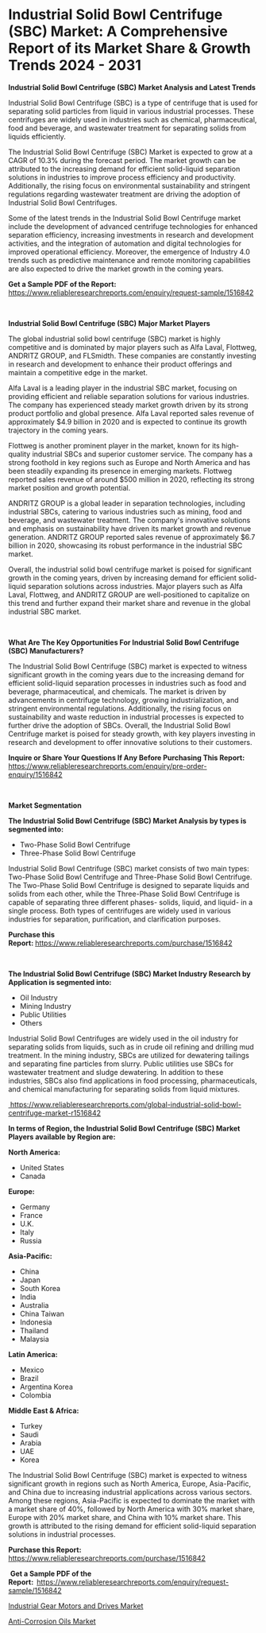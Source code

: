 <p><h1>Industrial Solid Bowl Centrifuge (SBC) Market: A Comprehensive Report of its Market Share & Growth Trends 2024 - 2031</h1></p><p><strong>Industrial Solid Bowl Centrifuge (SBC) Market Analysis and Latest Trends</strong></p>
<p><p>Industrial Solid Bowl Centrifuge (SBC) is a type of centrifuge that is used for separating solid particles from liquid in various industrial processes. These centrifuges are widely used in industries such as chemical, pharmaceutical, food and beverage, and wastewater treatment for separating solids from liquids efficiently.</p><p>The Industrial Solid Bowl Centrifuge (SBC) Market is expected to grow at a CAGR of 10.3% during the forecast period. The market growth can be attributed to the increasing demand for efficient solid-liquid separation solutions in industries to improve process efficiency and productivity. Additionally, the rising focus on environmental sustainability and stringent regulations regarding wastewater treatment are driving the adoption of Industrial Solid Bowl Centrifuges.</p><p>Some of the latest trends in the Industrial Solid Bowl Centrifuge market include the development of advanced centrifuge technologies for enhanced separation efficiency, increasing investments in research and development activities, and the integration of automation and digital technologies for improved operational efficiency. Moreover, the emergence of Industry 4.0 trends such as predictive maintenance and remote monitoring capabilities are also expected to drive the market growth in the coming years.</p></p>
<p><strong>Get a Sample PDF of the Report:&nbsp;</strong> <a href="https://www.reliableresearchreports.com/enquiry/request-sample/1516842">https://www.reliableresearchreports.com/enquiry/request-sample/1516842</a></p>
<p>&nbsp;</p>
<p><strong>Industrial Solid Bowl Centrifuge (SBC) Major Market Players</strong></p>
<p><p>The global industrial solid bowl centrifuge (SBC) market is highly competitive and is dominated by major players such as Alfa Laval, Flottweg, ANDRITZ GROUP, and FLSmidth. These companies are constantly investing in research and development to enhance their product offerings and maintain a competitive edge in the market.</p><p>Alfa Laval is a leading player in the industrial SBC market, focusing on providing efficient and reliable separation solutions for various industries. The company has experienced steady market growth driven by its strong product portfolio and global presence. Alfa Laval reported sales revenue of approximately $4.9 billion in 2020 and is expected to continue its growth trajectory in the coming years.</p><p>Flottweg is another prominent player in the market, known for its high-quality industrial SBCs and superior customer service. The company has a strong foothold in key regions such as Europe and North America and has been steadily expanding its presence in emerging markets. Flottweg reported sales revenue of around $500 million in 2020, reflecting its strong market position and growth potential.</p><p>ANDRITZ GROUP is a global leader in separation technologies, including industrial SBCs, catering to various industries such as mining, food and beverage, and wastewater treatment. The company's innovative solutions and emphasis on sustainability have driven its market growth and revenue generation. ANDRITZ GROUP reported sales revenue of approximately $6.7 billion in 2020, showcasing its robust performance in the industrial SBC market.</p><p>Overall, the industrial solid bowl centrifuge market is poised for significant growth in the coming years, driven by increasing demand for efficient solid-liquid separation solutions across industries. Major players such as Alfa Laval, Flottweg, and ANDRITZ GROUP are well-positioned to capitalize on this trend and further expand their market share and revenue in the global industrial SBC market.</p></p>
<p>&nbsp;</p>
<p><strong>What Are The Key Opportunities For Industrial Solid Bowl Centrifuge (SBC) Manufacturers?</strong></p>
<p><p>The Industrial Solid Bowl Centrifuge (SBC) market is expected to witness significant growth in the coming years due to the increasing demand for efficient solid-liquid separation processes in industries such as food and beverage, pharmaceutical, and chemicals. The market is driven by advancements in centrifuge technology, growing industrialization, and stringent environmental regulations. Additionally, the rising focus on sustainability and waste reduction in industrial processes is expected to further drive the adoption of SBCs. Overall, the Industrial Solid Bowl Centrifuge market is poised for steady growth, with key players investing in research and development to offer innovative solutions to their customers.</p></p>
<p><strong>Inquire or Share Your Questions If Any Before Purchasing This Report:</strong> <a href="https://www.reliableresearchreports.com/enquiry/pre-order-enquiry/1516842">https://www.reliableresearchreports.com/enquiry/pre-order-enquiry/1516842</a></p>
<p>&nbsp;</p>
<p><strong>Market Segmentation</strong></p>
<p><strong>The Industrial Solid Bowl Centrifuge (SBC) Market Analysis by types is segmented into:</strong></p>
<p><ul><li>Two-Phase Solid Bowl Centrifuge</li><li>Three-Phase Solid Bowl Centrifuge</li></ul></p>
<p><p>Industrial Solid Bowl Centrifuge (SBC) market consists of two main types: Two-Phase Solid Bowl Centrifuge and Three-Phase Solid Bowl Centrifuge. The Two-Phase Solid Bowl Centrifuge is designed to separate liquids and solids from each other, while the Three-Phase Solid Bowl Centrifuge is capable of separating three different phases- solids, liquid, and liquid- in a single process. Both types of centrifuges are widely used in various industries for separation, purification, and clarification purposes.</p></p>
<p><strong>Purchase this Report:&nbsp;</strong><a href="https://www.reliableresearchreports.com/purchase/1516842">https://www.reliableresearchreports.com/purchase/1516842</a></p>
<p>&nbsp;</p>
<p><strong>The Industrial Solid Bowl Centrifuge (SBC) Market Industry Research by Application is segmented into:</strong></p>
<p><ul><li>Oil Industry</li><li>Mining Industry</li><li>Public Utilities</li><li>Others</li></ul></p>
<p><p>Industrial Solid Bowl Centrifuges are widely used in the oil industry for separating solids from liquids, such as in crude oil refining and drilling mud treatment. In the mining industry, SBCs are utilized for dewatering tailings and separating fine particles from slurry. Public utilities use SBCs for wastewater treatment and sludge dewatering. In addition to these industries, SBCs also find applications in food processing, pharmaceuticals, and chemical manufacturing for separating solids from liquid mixtures.</p></p>
<p><a href="https://www.reliableresearchreports.com/global-industrial-solid-bowl-centrifuge-market-r1516842">&nbsp;https://www.reliableresearchreports.com/global-industrial-solid-bowl-centrifuge-market-r1516842</a></p>
<p><strong>In terms of Region, the Industrial Solid Bowl Centrifuge (SBC) Market Players available by Region are:</strong></p>
<p>
    <p> <strong> North America: </strong>
        <ul>
            <li>United States</li>
            <li>Canada</li>
        </ul>
        </p> 
    <p> <strong> Europe: </strong>
        <ul>
            <li>Germany</li>
            <li>France</li>
            <li>U.K.</li>
            <li>Italy</li>
            <li>Russia</li>
        </ul>
        </p> 
    <p> <strong> Asia-Pacific: </strong>
        <ul>
            <li>China</li>
            <li>Japan</li>
            <li>South Korea</li>
            <li>India</li>
            <li>Australia</li>
            <li>China Taiwan</li>
            <li>Indonesia</li>
            <li>Thailand</li>
            <li>Malaysia</li>
        </ul>
        </p> 
    <p> <strong> Latin America: </strong>
        <ul>
            <li>Mexico</li>
            <li>Brazil</li>
            <li>Argentina Korea</li>
            <li>Colombia</li>
        </ul>
        </p> 
    <p> <strong> Middle East & Africa: </strong>
        <ul>
            <li>Turkey</li>
            <li>Saudi</li>
            <li>Arabia</li>
            <li>UAE</li>
            <li>Korea</li>
        </ul>
    </p>
    </p>
<p><p>The Industrial Solid Bowl Centrifuge (SBC) market is expected to witness significant growth in regions such as North America, Europe, Asia-Pacific, and China due to increasing industrial applications across various sectors. Among these regions, Asia-Pacific is expected to dominate the market with a market share of 40%, followed by North America with 30% market share, Europe with 20% market share, and China with 10% market share. This growth is attributed to the rising demand for efficient solid-liquid separation solutions in industrial processes.</p></p>
<p><strong>Purchase this Report: </strong><a href="https://www.reliableresearchreports.com/purchase/1516842">https://www.reliableresearchreports.com/purchase/1516842</a></p>
<p>&nbsp;<strong>Get a Sample PDF of the Report:&nbsp;&nbsp;</strong><a href="https://www.reliableresearchreports.com/enquiry/request-sample/1516842">https://www.reliableresearchreports.com/enquiry/request-sample/1516842</a></p>
<p><strong></strong></p>
<p><p><a href="https://github.com/CliffMedina6/Market-Research-Report-List-4/blob/main/industrial-gear-motors-and-drives-market.md">Industrial Gear Motors and Drives Market</a></p><p><a href="https://skillful-vermicelli-b89.notion.site/Anti-Corrosion-Oils-Market-Furnishes-Information-on-Market-Share-Market-Trends-and-Market-Growth-0e8ce450a5d64b4cb25fcac6dba1f157">Anti-Corrosion Oils Market</a></p></p>